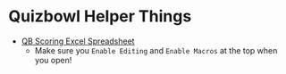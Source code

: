 # Quizbowl Helper Things

 - [QB Scoring Excel Spreadsheet](http://cdn.samyok.us/qb/QBHelper%20Scoring.xlsm)
    - Make sure you `Enable Editing` and `Enable Macros` at the top when you open!
